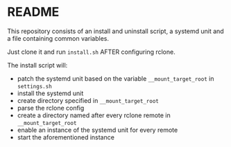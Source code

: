 # README #

This repository consists of an install and uninstall script, 
a systemd unit and a file containing common variables.

Just clone it and run `install.sh` AFTER configuring rclone.

The install script will:

* patch the systemd unit based on the variable `__mount_target_root` in `settings.sh`
* install the systemd unit
* create directory specified in `__mount_target_root`
* parse the rclone config
* create a directory named after every rclone remote in `__mount_target_root`
* enable an instance of the systemd unit for every remote
* start the aforementioned instance
